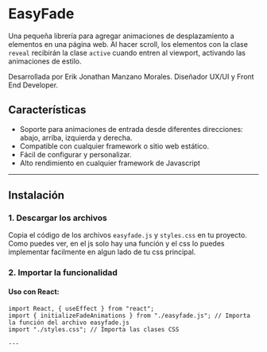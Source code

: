 # EasyFade

Una pequeña librería para agregar animaciones de desplazamiento a elementos en una página web. Al hacer scroll, los elementos con la clase `reveal` recibirán la clase `active` cuando entren al viewport, activando las animaciones de estilo.

Desarrollada por Erik Jonathan Manzano Morales.
Diseñador UX/UI y Front End Developer.

## Características

- Soporte para animaciones de entrada desde diferentes direcciones: abajo, arriba, izquierda y derecha.
- Compatible con cualquier framework o sitio web estático.
- Fácil de configurar y personalizar.
- Alto rendimiento en cualquier framework de Javascript

---

## Instalación

### 1. Descargar los archivos
Copia el código de los archivos `easyfade.js` y `styles.css` en tu proyecto. Como puedes ver, en el js solo hay una función y el css lo puedes implementar facilmente en algun lado de tu css principal.

### 2. Importar la funcionalidad
#### Uso con React:
```react
import React, { useEffect } from "react";
import { initializeFadeAnimations } from "./easyfade.js"; // Importa la función del archivo easyfade.js
import "./styles.css"; // Importa las clases CSS

---

